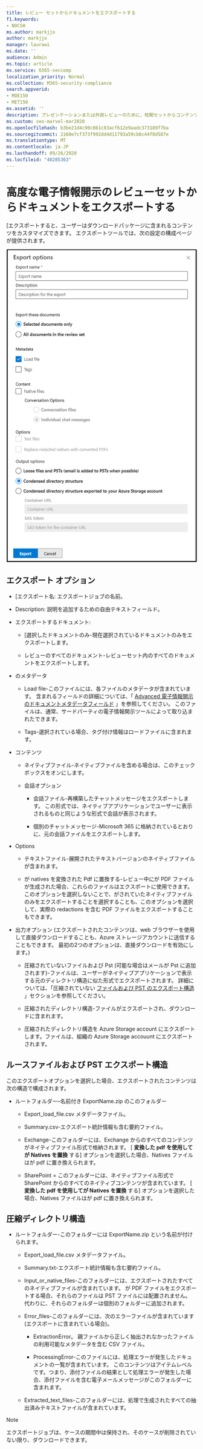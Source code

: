 ```yaml
---
title: レビュー セットからドキュメントをエクスポートする
f1.keywords:
- NOCSH
ms.author: markjjo
author: markjjo
manager: laurawi
ms.date: ''
audience: Admin
ms.topic: article
ms.service: O365-seccomp
localization_priority: Normal
ms.collection: M365-security-compliance
search.appverid:
- MOE150
- MET150
ms.assetid: ''
description: プレゼンテーションまたは外部レビューのために、校閲セットからコンテンツを選択してエクスポートする方法について説明します。
ms.custom: seo-marvel-mar2020
ms.openlocfilehash: b3be21d4c90c861c83acf612e9aadc373189f7ba
ms.sourcegitcommit: 2160e7cf373f992dd4d11793a59cb8c44f8d587e
ms.translationtype: MT
ms.contentlocale: ja-JP
ms.lasthandoff: 09/26/2020
ms.locfileid: "48285363"
---
```

# <a name="export-documents-from-a-review-set-in-advanced-ediscovery"></a>高度な電子情報開示のレビューセットからドキュメントをエクスポートする

[エクスポートすると、ユーザーはダウンロードパッケージに含まれるコンテンツをカスタマイズできます。 エクスポートツールでは、次の設定の構成ページが提供されます。

![レビューセットからアイテムをエクスポートするためのオプション](../media/bcfc72c7-4a01-4697-9e16-2965b7f04fdb.png)

## <a name="export-options"></a>エクスポート オプション

- [エクスポート名: エクスポートジョブの名前。

- Description: 説明を追加するための自由テキストフィールド。

- エクスポートするドキュメント:

  - [選択したドキュメントのみ-現在選択されているドキュメントのみをエクスポートします。
  
  - レビューのすべてのドキュメント-レビューセット内のすべてのドキュメントをエクスポートします。

- のメタデータ
  
  - Load file-このファイルには、各ファイルのメタデータが含まれています。 含まれるフィールドの詳細については、「 [Advanced 電子情報開示のドキュメントメタデータフィールド](document-metadata-fields-in-Advanced-eDiscovery.md) 」を参照してください。 このファイルは、通常、サードパーティの電子情報開示ツールによって取り込まれたできます。
  
  - Tags-選択されている場合、タグ付け情報はロードファイルに含まれます。

- コンテンツ
  
  - ネイティブファイル-ネイティブファイルを含める場合は、このチェックボックスをオンにします。
  
  - 会話オプション
    
    - 会話ファイル-再構築したチャットメッセージをエクスポートします。 この形式では、ネイティブアプリケーションでユーザーに表示されるものと同じような形式で会話が表示されます。
    
    - 個別のチャットメッセージ-Microsoft 365 に格納されているとおりに、元の会話ファイルをエクスポートします。

- Options

  - テキストファイル-展開されたテキストバージョンのネイティブファイルが含まれます。
  
  - が natives を変換された Pdf に置換する-レビュー中にが PDF ファイルが生成された場合、これらのファイルはエクスポートに使用できます。 このオプションを選択しないことで、がされていたネイティブファイルのみをエクスポートすることを選択することも、このオプションを選択して、実際の redactions を含む PDF ファイルをエクスポートすることもできます。

- 出力オプション (エクスポートされたコンテンツは、web ブラウザーを使用して直接ダウンロードすることも、Azure ストレージアカウントに送信することもできます。 最初の2つのオプションは、直接ダウンロードを有効にします。)
  
  - 圧縮されていないファイルおよび Pst (可能な場合はメールが Pst に追加されます)-ファイルは、ユーザーがネイティブアプリケーションで表示する元のディレクトリ構造に似た形式でエクスポートされます。  詳細については、「圧縮されていない [ファイルおよび PST のエクスポート構造](#loose-files-and-pst-export-structure) 」セクションを参照してください。
  
  - 圧縮されたディレクトリ構造-ファイルがエクスポートされ、ダウンロードに含まれます。
  
  - 圧縮されたディレクトリ構造を Azure Storage account にエクスポートします。ファイルは、組織の Azure Storage accouunt にエクスポートされます。

## <a name="loose-files-and-pst-export-structure"></a>ルースファイルおよび PST エクスポート構造

このエクスポートオプションを選択した場合、エクスポートされたコンテンツは次の構造で構成されます。

- ルートフォルダー–名前付き ExportName.zip のこのフォルダー
  
  - Export_load_file.csv メタデータファイル。
  
  - Summary.csv-エクスポート統計情報も含む要約ファイル。
  
  - Exchange-このフォルダーには、Exchange からのすべてのコンテンツがネイティブファイル形式で格納されます。 [ **変換した pdf を使用してが Natives を置換** する] オプションを選択した場合、Natives ファイルはが pdf に置き換えられます。
  
  - SharePoint = このフォルダーには、ネイティブファイル形式で SharePoint からのすべてのネイティブコンテンツが含まれています。 [ **変換した pdf を使用してが Natives を置換** する] オプションを選択した場合、Natives ファイルはが pdf に置き換えられます。

## <a name="condensed-directory-structure"></a>圧縮ディレクトリ構造

- ルートフォルダー-このフォルダーには ExportName.zip という名前が付けられます。
  
  - Export_load_file.csv メタデータファイル。
  
  - Summary.txt-エクスポート統計情報も含む要約ファイル。
  
  - Input_or_native_files-このフォルダーには、エクスポートされたすべてのネイティブファイルが含まれています。 が PDF ファイルをエクスポートする場合、それらのファイルは PST ファイルには配置されません。 代わりに、それらのフォルダーは個別のフォルダーに追加されます。
  
  - Error_files-このフォルダーには、次のエラーファイルが含まれています (エクスポートに含まれている場合)。
    
    - ExtractionError。 親ファイルから正しく抽出されなかったファイルの利用可能なメタデータを含む CSV ファイル。
    
    - ProcessingError-このファイルには、処理エラーが発生したドキュメントの一覧が含まれています。 このコンテンツはアイテムレベルです。つまり、添付ファイルの結果として処理エラーが発生した場合、添付ファイルを含む電子メールメッセージがこのフォルダーに含まれます。
  
  - Extracted_text_files-このフォルダーには、処理で生成されたすべての抽出済みテキストファイルが含まれています。

> [!NOTE]
> エクスポートジョブは、ケースの期間中は保持され、そのケースが削除されていない限り、ダウンロードできます。
